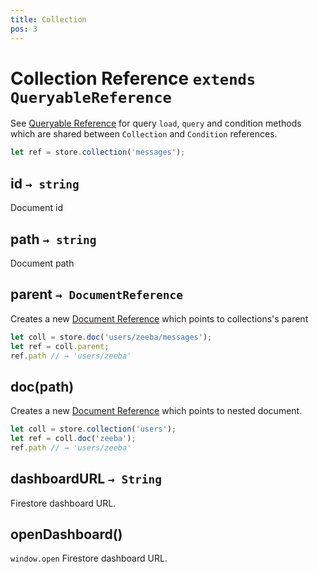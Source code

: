 ```yaml
---
title: Collection
pos: 3
---
```


# Collection Reference `extends QueryableReference`

See [Queryable Reference](api/firestore/reference/queryable) for query `load`, `query` and condition methods which are shared between `Collection` and `Condition` references.

``` javascript
let ref = store.collection('messages');
```

## id `→ string`

Document id

## path `→ string`

Document path

## parent `→ DocumentReference`

Creates a new [Document Reference](api/firestore/reference/document) which points to collections's parent

``` javascript
let coll = store.doc('users/zeeba/messages');
let ref = coll.parent;
ref.path // → 'users/zeeba'
```

## doc(path)

Creates a new [Document Reference](api/firestore/reference/document) which points to nested document.

``` javascript
let coll = store.collection('users');
let ref = coll.doc('zeeba');
ref.path // → 'users/zeeba'
```

## dashboardURL `→ String`

Firestore dashboard URL.

## openDashboard()

`window.open` Firestore dashboard URL.
